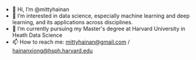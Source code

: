 - 👋 Hi, I’m @mittyhainan
- 👀 I’m interested in data science, especially machine learning and deep learning, and its applications across disciplines. 
- 🌱 I’m currently pursuing my Master's degree at Harvard University in Heath Data Science
- 📫 How to reach me: mittyhainan@gmail.com / hainanxiong@hsph.harvard.edu

<!---
mittyhainan/mittyhainan is a ✨ special ✨ repository because its `README.md` (this file) appears on your GitHub profile.
You can click the Preview link to take a look at your changes.
--->
